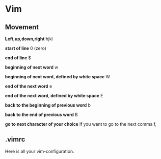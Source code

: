 # Vim


## Movement

**Left,up,down,right**
hjkl

**start of line**
0 (zero)

**end of line**
$

**beginning of next word**
w

**beginning of next word, defined by white space**
W

**end of the next word**
e

**end of the next word, defined by white space**
E

**back to the beginning of previous word**
b

**back to the end of previous word**
B

**go to next character of your choice**
If you want to go to the next comma
f,


## .vimrc

Here is all your vim-configuration.
